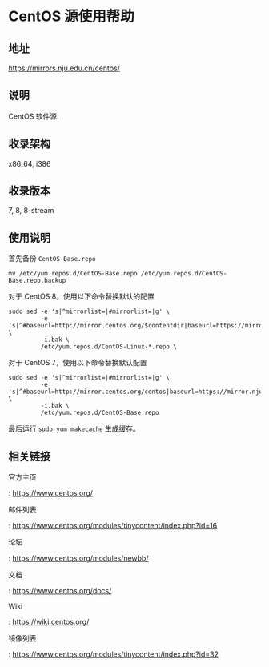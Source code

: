 # CentOS 源使用帮助

## 地址

<https://mirrors.nju.edu.cn/centos/>

## 说明

CentOS 软件源.

## 收录架构

x86_64, i386

## 收录版本

7, 8, 8-stream

## 使用说明

首先备份 `CentOS-Base.repo` 

    mv /etc/yum.repos.d/CentOS-Base.repo /etc/yum.repos.d/CentOS-Base.repo.backup

对于 CentOS 8，使用以下命令替换默认的配置
```
sudo sed -e 's|^mirrorlist=|#mirrorlist=|g' \
         -e 's|^#baseurl=http://mirror.centos.org/$contentdir|baseurl=https://mirror.nju.edu.cn/centos|g' \
         -i.bak \
         /etc/yum.repos.d/CentOS-Linux-*.repo \
```
对于 CentOS 7，使用以下命令替换默认配置
```
sudo sed -e 's|^mirrorlist=|#mirrorlist=|g' \
         -e 's|^#baseurl=http://mirror.centos.org/centos|baseurl=https://mirror.nju.edu.cn/centos|g' \
         -i.bak \
         /etc/yum.repos.d/CentOS-Base.repo
```

最后运行 `sudo yum makecache` 生成缓存。

## 相关链接

官方主页

:   <https://www.centos.org/>

邮件列表

:   <https://www.centos.org/modules/tinycontent/index.php?id=16>

论坛

:   <https://www.centos.org/modules/newbb/>

文档

:   <https://www.centos.org/docs/>

Wiki

:   <https://wiki.centos.org/>

镜像列表

:   <https://www.centos.org/modules/tinycontent/index.php?id=32>
